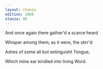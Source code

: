 ```yaml
---
layout: stanza
edition: 1868
stanza: 90
---
```


And once again there gather'd a scarce heard

Whisper among them; as it were, the stirr'd

Ashes of some all but extinguisht Tongue,

Which mine ear kindled into living Word.